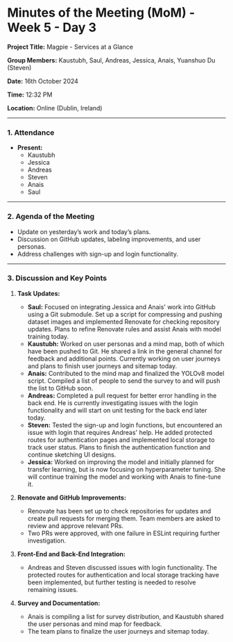 # Minutes of the Meeting (MoM) - Week 5 - Day 3

**Project Title:** Magpie - Services at a Glance

**Group Members:** Kaustubh, Saul, Andreas, Jessica, Anais, Yuanshuo Du (Steven)

**Date:** 16th October 2024

**Time:** 12:32 PM

**Location:** Online (Dublin, Ireland)

---

### **1. Attendance**

- **Present:**
  - Kaustubh
  - Jessica
  - Andreas
  - Steven
  - Anais
  - Saul

---

### **2. Agenda of the Meeting**

- Update on yesterday’s work and today’s plans.
- Discussion on GitHub updates, labeling improvements, and user personas.
- Address challenges with sign-up and login functionality.

---

### **3. Discussion and Key Points**

1. **Task Updates:**

   - **Saul:** Focused on integrating Jessica and Anais' work into GitHub using a Git submodule. Set up a script for compressing and pushing dataset images and implemented Renovate for checking repository updates. Plans to refine Renovate rules and assist Anais with model training today.
   - **Kaustubh:** Worked on user personas and a mind map, both of which have been pushed to Git. He shared a link in the general channel for feedback and additional points. Currently working on user journeys and plans to finish user journeys and sitemap today.
   - **Anais:** Contributed to the mind map and finalized the YOLOv8 model script. Compiled a list of people to send the survey to and will push the list to GitHub soon.
   - **Andreas:** Completed a pull request for better error handling in the back end. He is currently investigating issues with the login functionality and will start on unit testing for the back end later today.
   - **Steven:** Tested the sign-up and login functions, but encountered an issue with login that requires Andreas' help. He added protected routes for authentication pages and implemented local storage to track user status. Plans to finish the authentication function and continue sketching UI designs.
   - **Jessica:** Worked on improving the model and initially planned for transfer learning, but is now focusing on hyperparameter tuning. She will continue training the model and working with Anais to fine-tune it.

2. **Renovate and GitHub Improvements:**

   - Renovate has been set up to check repositories for updates and create pull requests for merging them. Team members are asked to review and approve relevant PRs.
   - Two PRs were approved, with one failure in ESLint requiring further investigation.

3. **Front-End and Back-End Integration:**

   - Andreas and Steven discussed issues with login functionality. The protected routes for authentication and local storage tracking have been implemented, but further testing is needed to resolve remaining issues.

4. **Survey and Documentation:**
   - Anais is compiling a list for survey distribution, and Kaustubh shared the user personas and mind map for feedback.
   - The team plans to finalize the user journeys and sitemap today.
